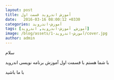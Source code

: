 ```yaml
---
layout: post
title: آموزش اندروید قسمت اول
date:   2016-03-16 08:00:12 +0330
categories: آموزش-اندروید
tags: [آموزش, آموزش-اندروید, اندروید]
image: /blog/assets/آموزش-اندروید-1/cover.jpg
author: admin
---
```


سلام

با شما هستم با قسمت اول آموزش برنامه نویسی اندروید

با ما باشید